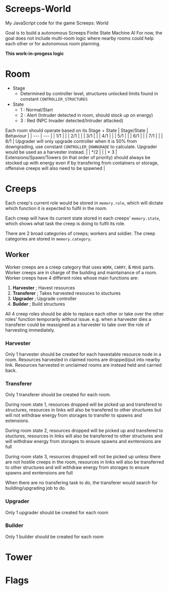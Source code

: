 # Screeps-World
My JavaScript code for the game Screeps: World

Goal is to build a autonomous Screeps Finite State Machine AI
For now, the goal does not include multi-room logic where nearby rooms could help each other or for autonomous room planning.

**This work-in-progess logic**

# Room
- Stage
  - Determined by controller level, structures unlocked limits found in constant `CONTROLLER_STRUCTURES`
- State
  - 1 : Normal/Start
  - 2 : Alert (Intruder detected in room, should stock up on energy)
  - 3 : Red (NPC Invader detected/Intruder attacked)
 
Each room should operate based on its Stage + State
| Stage/State     | Behaviour |
| ---      | ---       |
| 1/1 |  |
| 2/1 |  |
| 3/1 |  |
| 4/1 |  |
| 5/1 |  |
| 6/1 |  |
| 7/1 |  |
| 8/1 | Upgrader will only upgrade controller when it is 50% from downgrading, use constant `CONTROLLER_DOWNGRADE` to calculate. Upgrader would be used as a harvester instead. |
| */2 |  |
| * 3 | Extensions/Spawn/Towers (in that order of priority) should always be stocked up with energy even if by transfering from containers or storage, offensive creeps will also need to be spawned |

# Creeps
Each creep's current role would be stored in `memory.role`, which will dictate which function it is expected to fulfil in the room.

Each creep will have its current state stored in each creeps' `memory.state`, which shows what task the creep is doing to fulfil its role.

There are 2 broad categories of creeps; workers and soldier. The creep categories are stored in `memory.category`.

## Worker
Worker creeps are a creep category that uses `WORK`, `CARRY`, & `MOVE` parts.
Worker creeps are in charge of the building and maintainance of a room.
Worker creeps have 4 different roles whose main functions are:
  1. **Harvester** ; Havest resources
  2. **Transferer** ; Takes harvested resouces to stuctures
  3. **Upgrader** ; Upgrade controller
  4. **Builder** ; Build structures

All 4 creep roles should be able to replace each other or take over the other roles' function temporarily without issue. e.g. when a harvester dies a transferer could be reassigned as a harvester to take over the role of harvesting immediately.
### Harvester
Only 1 harvester should be created for each havestable resource node in a room. Resources harvested in claimed rooms are dropped/put into nearby link. Resources harvested in unclaimed rooms are instead held and carried back.

### Transferer
Only 1 transferer should be created for each room. 

During room state 1, resources dropped will be picked up and transfered to structures, resources in links will also be transfered to other structures but will not withdraw energy from storages to transfer to spawns and extensions.

During room state 2, resources dropped will be picked up and transfered to stuctures, resources in links will also be transferred to other structures and will withdraw energy from storages to ensure spawns and exntensions are full

During room state 3, resources dropped will not be picked up unless there are not hostile creeps in the room, resources in links will also be transferred to other structures and will withdraw energy from storages to ensure spawns and exntensions are full

When there are no transfering task to do, the transferer would search for building/upgrading job to do.

### Upgrader
Only 1 upgrader should be created for each room

### Builder
Only 1 builder should be created for each room

# Tower

# Flags
